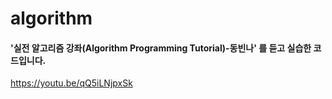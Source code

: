 # algorithm

#### '실전 알고리즘 강좌(Algorithm Programming Tutorial)-동빈나' 를 듣고 실습한 코드입니다.

https://youtu.be/qQ5iLNjpxSk
